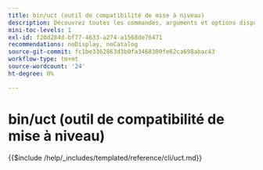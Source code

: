 ```yaml
---
title: bin/uct (outil de compatibilité de mise à niveau)
description: Découvrez toutes les commandes, arguments et options disponibles pour l’outil de ligne de commande bin/uct.
mini-toc-levels: 1
exl-id: f20d284d-bf77-4633-a274-a1568de76471
recommendations: noDisplay, noCatalog
source-git-commit: fc1be3362863d3b0fa3468380fe62ca698abac43
workflow-type: tm+mt
source-wordcount: '24'
ht-degree: 0%

---
```


# bin/uct (outil de compatibilité de mise à niveau)

{{$include /help/_includes/templated/reference/cli/uct.md}}
